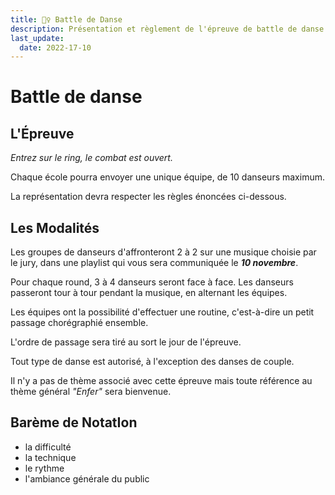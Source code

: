 ```yaml
---
title: 🤸‍♀️ Battle de Danse
description: Présentation et règlement de l'épreuve de battle de danse
last_update:
  date: 2022-17-10
---
```


# Battle de danse

## L'Épreuve

*Entrez sur le ring, le combat est ouvert.*

Chaque école pourra envoyer une unique équipe, de 10 danseurs maximum.

La représentation devra respecter les règles énoncées ci-dessous.


## Les Modalités

Les groupes de danseurs d'affronteront 2 à 2 sur une musique choisie par le jury, dans une playlist qui vous sera communiquée le ***10 novembre***.

Pour chaque round, 3 à 4 danseurs seront face à face. Les danseurs passeront tour à tour pendant la musique, en alternant les équipes. 

Les équipes ont la possibilité d'effectuer une routine, c'est-à-dire un petit passage chorégraphié ensemble. 

L'ordre de passage sera tiré au sort le jour de l'épreuve. 

Tout type de danse est autorisé, à l'exception des danses de couple.

Il n'y a pas de thème associé avec cette épreuve mais toute référence au thème général *"Enfer"* sera bienvenue.


## Barème de NotatIon
* la difficulté
* la technique
* le rythme
* l'ambiance générale du public